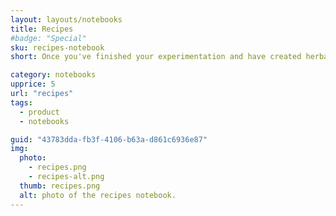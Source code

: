```yaml
---
layout: layouts/notebooks
title: Recipes
#badge: "Special"
sku: recipes-notebook
short: Once you've finished your experimentation and have created herbal remedies that you want to use again and again, use this herbal recipe notebook to keep them. Unlike other recipe books, this one is geared towards herbalist with space to note purpose and constitution types.

category: notebooks
upprice: 5
url: "recipes"
tags: 
  - product
  - notebooks

guid: "43783dda-fb3f-4106-b63a-d861c6936e87"
img: 
  photo:
    - recipes.png
    - recipes-alt.png
  thumb: recipes.png
  alt: photo of the recipes notebook.
---
```

